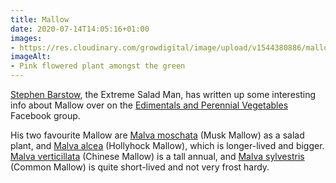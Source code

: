 ```yaml
---
title: Mallow
date: 2020-07-14T14:05:16+01:00
images:
- https://res.cloudinary.com/growdigital/image/upload/v1544380886/mallow-28929400768.jpg
imageAlt:
- Pink flowered plant amongst the green
---
```


[Stephen Barstow](https://www.edimentals.com/blog/), the Extreme Salad Man, has written up some interesting info about Mallow over on the [Edimentals and Perennial Vegetables](https://www.facebook.com/groups/273637002647408/permalink/3487065157971227/) Facebook group.

His two favourite Mallow are [Malva moschata](https://pfaf.org/user/plant.aspx?LatinName=Malva+moschata) (Musk Mallow) as a salad plant, and [Malva alcea](https://pfaf.org/user/Plant.aspx?LatinName=Malva+alcea) (Hollyhock Mallow), which is longer-lived and bigger. [Malva verticillata](https://pfaf.org/user/plant.aspx?LatinName=Malva+verticillata) (Chinese Mallow) is a tall annual, and [Malva sylvestris](https://pfaf.org/user/Plant.aspx?LatinName=Malva+sylvestris) (Common Mallow) is quite short-lived and not very frost hardy.
